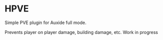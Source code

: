 # HPVE
Simple PVE plugin for Auxide full mode.

Prevents player on player damage, building damage, etc.
Work in progress
